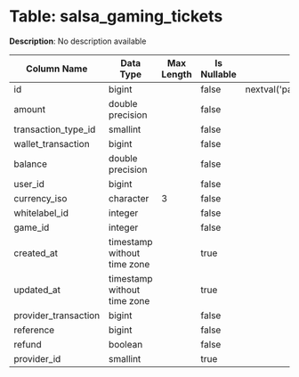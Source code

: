 # Table: salsa_gaming_tickets

**Description**: No description available

| Column Name | Data Type | Max Length | Is Nullable | Default | Primary Key | Foreign Key |
|-------------|-----------|------------|-------------|---------|-------------|-------------|
| id | bigint |  | false | nextval('pam.salsa_gaming_tickets_id_seq'::regclass) | salsa_gaming_tickets | salsa_gaming_tickets |
| amount | double precision |  | false |  |  |  |
| transaction_type_id | smallint |  | false |  | salsa_gaming_tickets | transaction_types |
| wallet_transaction | bigint |  | false |  |  |  |
| balance | double precision |  | false |  |  |  |
| user_id | bigint |  | false |  | salsa_gaming_tickets | users |
| currency_iso | character | 3 | false |  | salsa_gaming_tickets | currencies |
| whitelabel_id | integer |  | false |  | salsa_gaming_tickets | whitelabels |
| game_id | integer |  | false |  | salsa_gaming_tickets | games |
| created_at | timestamp without time zone |  | true |  |  |  |
| updated_at | timestamp without time zone |  | true |  |  |  |
| provider_transaction | bigint |  | false |  |  |  |
| reference | bigint |  | false |  |  |  |
| refund | boolean |  | false |  |  |  |
| provider_id | smallint |  | true |  | salsa_gaming_tickets | providers |
